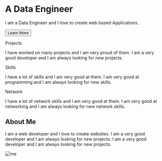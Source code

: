 <main>
  <div class="intro">
    <h1>A Data Engineer </h1>
    <p>I am a Data Engineer and I love to create web based Applications .</p>
    <button>Learn More</button>
  </div>
  <div class="achievements">
    <div class="work">
      <i class="fas fa-atom"></i>
      <p class="work-heading">Projects</p>
      <p class="work-text">I have worked on many projects and I am very proud of them. I am a very good developer and I am always looking for new projects.</p>
    </div>
    <div class="work">
      <i class="fas fa-skiing"></i>
      <p class="work-heading">Skills</p>
      <p class="work-text">I have a lot of skills and I am very good at them. I am very good at programming and I am always looking for new skills.</p>
    </div>
    <div class="work">
      <i class="fas fa-ethernet"></i>
      <p class="work-heading">Network</p>
      <p class="work-text">I have a lot of network skills and I am very good at them. I am very good at networking and I am always looking for new network skills.</p>
    </div>
  </div>
  <div class="about-me">
    <div class="about-me-text">
      <h2>About Me</h2>
      <p>I am a web developer and I love to create websites. I am a very good developer and I am always looking for new projects. I am a very good developer and I am always looking for new projects.</p>
    </div>
    <img src="https://images.unsplash.com/photo-1596495578065-6e0763fa1178?ixlib=rb-1.2.1&ixid=MnwxMjA3fDB8MHxwaG90by1wYWdlfHx8fGVufDB8fHx8&auto=format&fit=crop&w=871&q=80" alt="me">
  </div>
</main>
